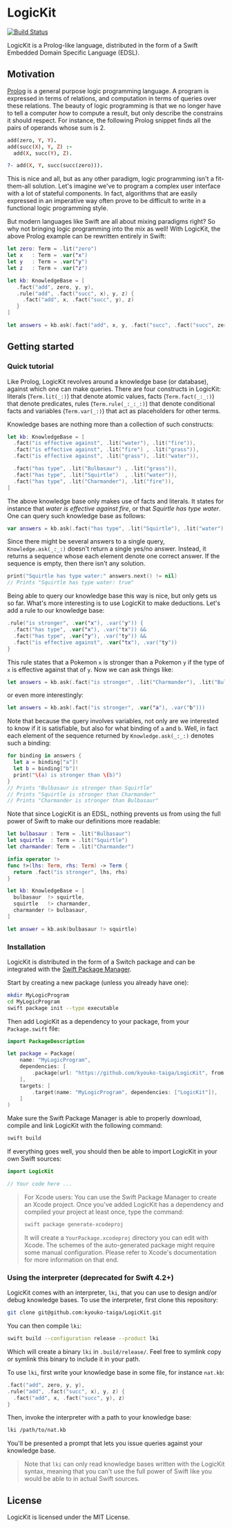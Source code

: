 # LogicKit

[![Build Status](https://travis-ci.org/kyouko-taiga/LogicKit.svg?branch=master)](https://travis-ci.org/kyouko-taiga/LogicKit)

LogicKit is a Prolog-like language,
distributed in the form of a Swift Embedded Domain Specific Language (EDSL).

## Motivation

[Prolog](https://en.wikipedia.org/wiki/Prolog) is a general purpose logic programming language.
A program is expressed in terms of relations,
and computation in terms of queries over these relations.
The beauty of logic programming is that
we no longer have to tell a computer *how* to compute a result,
but only describe the constrains it should respect.
For instance, the following Prolog snippet finds all the pairs of operands whose sum is 2.

```prolog
add(zero, Y, Y).
add(succ(X), Y, Z) :-
  add(X, succ(Y), Z).

?- add(X, Y, succ(succ(zero))).
```

This is nice and all, but as any other paradigm, logic programming isn't a fit-them-all solution.
Let's imagine we've to program a complex user interface with a lot of stateful components.
In fact, algorithms that are easily expressed in an imperative way
often prove to be difficult to write in a functional logic programming style.

But modern languages like Swift are all about mixing paradigms right?
So why not bringing logic programming into the mix as well!
With LogicKit, the above Prolog example can be rewritten entirely in Swift:

```swift
let zero: Term = .lit("zero")
let x   : Term = .var("x")
let y   : Term = .var("y")
let z   : Term = .var("z")

let kb: KnowledgeBase = [
   .fact("add", zero, y, y),
   .rule("add", .fact("succ", x), y, z) {
     .fact("add", x, .fact("succ", y), z)
   }
]

let answers = kb.ask(.fact("add", x, y, .fact("succ", .fact("succ", zero))))
```

## Getting started

### Quick tutorial

Like Prolog, LogicKit revolves around a knowledge base (or database),
against which one can make queries.
There are four constructs in LogicKit:
literals (`Term.lit(_:)`) that denote atomic values,
facts (`Term.fact(_:_:)`) that denote predicates,
rules (`Term.rule(_:_:_:)`) that denote conditional facts and
variables (`Term.var(_:)`) that act as placeholders for other terms.

Knowledge bases are nothing more than a collection of such constructs:

```swift
let kb: KnowledgeBase = [
  .fact("is effective against", .lit("water"), .lit("fire")),
  .fact("is effective against", .lit("fire") , .lit("grass")),
  .fact("is effective against", .lit("grass"), .lit("water")),

  .fact("has type", .lit("Bulbasaur") , .lit("grass")),
  .fact("has type", .lit("Squirtle")  , .lit("water")),
  .fact("has type", .lit("Charmander"), .lit("fire")),
]
```

The above knowledge base only makes use of facts and literals.
It states for instance that *water is effective against fire*,
or that *Squirtle has type water*.
One can query such knowledge base as follows:

```swift
var answers = kb.ask(.fact("has type", .lit("Squirtle"), .lit("water")))
```

Since there might be several answers to a single query,
`Knowledge.ask(_:_:)` doesn't return a single yes/no answer.
Instead, it returns a sequence whose each element denote one correct answer.
If the sequence is empty, then there isn't any solution.

```swift
print("Squirtle has type water:" answers.next() != nil)
// Prints "Squirtle has type water: true"
```

Being able to query our knowledge base this way is nice,
but only gets us so far.
What's more interesting is to use LogicKit to make deductions.
Let's add a rule to our knowledge base:

```swift
.rule("is stronger", .var("x"), .var("y")) {
  .fact("has type", .var("x"), .var("tx")) &&
  .fact("has type", .var("y"), .var("ty")) &&
  .fact("is effective against", .var("tx"), .var("ty"))
}
```

This rule states that a Pokemon `x` is stronger than a Pokemon `y`
if the type of `x` is effective against that of `y`.
Now we can ask things like:

```swift
let answers = kb.ask(.fact("is stronger", .lit("Charmander"), .lit("Bulbasaur")))
```

or even more interestingly:

```swift
let answers = kb.ask(.fact("is stronger", .var("a"), .var("b")))
```

Note that because the query involves variables,
not only are we interested to know if it is satisfiable,
but also for what binding of `a` and `b`.
Well, in fact each element of the sequence returned by `Knowledge.ask(_:_:)`
denotes such a binding:

```swift
for binding in answers {
  let a = binding["a"]!
  let b = binding["b"]!
  print("\(a) is stronger than \(b)")
}
// Prints "Bulbasaur is stronger than Squirtle"
// Prints "Squirtle is stronger than Charmander"
// Prints "Charmander is stronger than Bulbasaur"
```

Note that since LogicKit is an EDSL,
nothing prevents us from using the full power of Swift to make our definitions more readable:

```swift
let bulbasaur : Term = .lit("Bulbasaur")
let squirtle  : Term = .lit("Squirtle")
let charmander: Term = .lit("Charmander")

infix operator !>
func !>(lhs: Term, rhs: Term) -> Term {
  return .fact("is stronger", lhs, rhs)
}

let kb: KnowledgeBase = [
  bulbasaur  !> squirtle,
  squirtle   !> charmander,
  charmander !> bulbasaur,
]

let answer = kb.ask(bulbasaur !> squirtle)
```

### Installation

LogicKit is distributed in the form of a Switch package
and can be integrated with the [Swift Package Manager](https://swift.org/package-manager/).

Start by creating a new package (unless you already have one):

```bash
mkdir MyLogicProgram
cd MyLogicProgram
swift package init --type executable
```

Then add LogicKit as a dependency to your package, from your `Package.swift` file:

```swift
import PackageDescription

let package = Package(
    name: "MyLogicProgram",
    dependencies: [
        .package(url: "https://github.com/kyouko-taiga/LogicKit", from: "1.0.0"),
    ],
    targets: [
        .target(name: "MyLogicProgram", dependencies: ["LogicKit"]),
    ]
)
```

Make sure the Swift Package Manager is able to properly download, compile and link LogicKit
with the following command:

```bash
swift build
```

If everything goes well,
you should then be able to import LogicKit in your own Swift sources:

```swift
import LogicKit

// Your code here ...
```

> For Xcode users:
> You can use the Swift Package Manager to create an Xcode project.
> Once you've added LogicKit has a dependency and compiled your project at least once,
> type the command:
>
> ```bash
> swift package generate-xcodeproj
> ```
>
> It will create a `YourPackage.xcodeproj` directory you can edit with Xcode.
> The schemes of the auto-generated package might require some manual configuration.
> Please refer to Xcode's documentation for more information on that end.

### Using the interpreter (deprecated for Swift 4.2+)

LogicKit comes with an interpreter, `lki`,
that you can use to design and/or debug knowledge bases.
To use the interpreter, first clone this repository:

```bash
git clone git@github.com:kyouko-taiga/LogicKit.git
```

You can then compile `lki`:

```bash
swift build --configuration release --product lki
```

Which will create a binary `lki` in `.build/release/`.
Feel free to symlink copy or symlink this binary to include it in your path.

To use `lki`, first write your knowledge base in some file, for instance `nat.kb`:

```swift
.fact("add", zero, y, y),
.rule("add", .fact("succ", x), y, z) {
  .fact("add", x, .fact("succ", y), z)
}
```

Then, invoke the interpreter with a path to your knowledge base:

```bash
lki /path/to/nat.kb
```

You'll be presented a prompt that lets you issue queries against your knowledge base.

> Note that `lki` can only read knowledge bases written with the LogicKit syntax,
> meaning that you can't use the full power of Swift
> like you would be able to in actual Swift sources.

## License

LogicKit is licensed under the MIT License.
